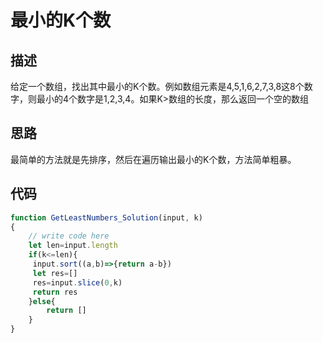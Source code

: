 # 最小的K个数


## 描述
给定一个数组，找出其中最小的K个数。例如数组元素是4,5,1,6,2,7,3,8这8个数字，则最小的4个数字是1,2,3,4。如果K>数组的长度，那么返回一个空的数组

## 思路
最简单的方法就是先排序，然后在遍历输出最小的K个数，方法简单粗暴。

## 代码
```javascript
function GetLeastNumbers_Solution(input, k)
{
    // write code here
    let len=input.length
    if(k<=len){
     input.sort((a,b)=>{return a-b})
     let res=[]
     res=input.slice(0,k)
     return res
    }else{
        return []
    }
}
```